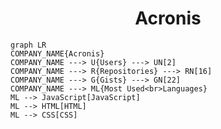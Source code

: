 <h1 align="center">Acronis</h1>

```mermaid
graph LR
COMPANY_NAME{Acronis}
COMPANY_NAME ---> U{Users} ---> UN[2]
COMPANY_NAME ---> R{Repositories} ---> RN[16]
COMPANY_NAME ---> G{Gists} ---> GN[22]
COMPANY_NAME ---> ML{Most Used<br>Languages}
ML --> JavaScript[JavaScript]
ML --> HTML[HTML]
ML --> CSS[CSS]
```
